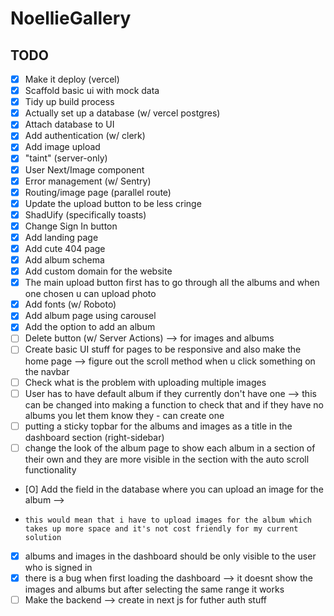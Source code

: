 # NoellieGallery 

## TODO

- [X] Make it deploy (vercel)
- [X] Scaffold basic ui with mock data
- [X] Tidy up build process
- [X] Actually set up a database (w/ vercel postgres)
- [X] Attach database to UI
- [X] Add authentication (w/ clerk)
- [X] Add image upload   
- [X] "taint" (server-only)
- [X] User Next/Image component
- [X] Error management (w/ Sentry)
- [X] Routing/image page (parallel route)
- [X] Update the upload button to be less cringe
- [X] ShadUify (specifically toasts)
- [X] Change Sign In button 
- [X] Add landing page 
- [X] Add cute 404 page 
- [X] Add album schema 
- [X] Add custom domain for the website 
- [X] The main upload button first has to go through all the albums and when one chosen u can upload photo
- [X] Add fonts (w/ Roboto)
- [X] Add album page using carousel
- [X] Add the option to add an album
- [ ] Delete button (w/ Server Actions) --> for images and albums
- [ ] Create basic UI stuff for pages to be responsive and also make the home page --> figure out the scroll method when u click something on the navbar 
- [ ] Check what is the problem with uploading multiple images 
- [ ] User has to have default album if they currently don't have one --> this can be changed into making a function to check that and if they have no albums you let them know they -     can create one  
- [ ] putting a sticky topbar for the albums and images as a title in the dashboard section (right-sidebar)
- [ ] change the look of the album page to show each album in a section of their own and they are more visible in the section with the auto scroll functionality
- [O] Add the field in the database where you can upload an image for the album --> 
-     this would mean that i have to upload images for the album which takes up more space and it's not cost friendly for my current solution
- [X] albums and images in the dashboard should be only visible to the user who is signed in
- [X] there is a bug when first loading the dashboard --> it doesnt show the images and albums but after selecting the same range it works 
- [ ] Make the backend --> create in next js for futher auth stuff 
